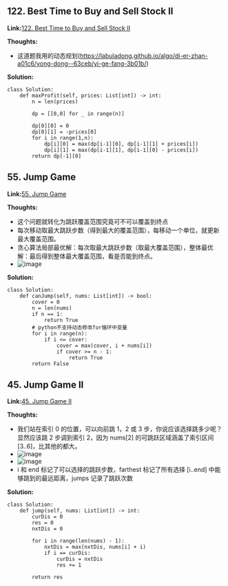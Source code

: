 ## 122. Best Time to Buy and Sell Stock II ##

**Link:**[122. Best Time to Buy and Sell Stock II](https://leetcode.com/problems/best-time-to-buy-and-sell-stock-ii/description/)

**Thoughts:**
  - 这道题我用的动态规划(https://labuladong.github.io/algo/di-er-zhan-a01c6/yong-dong--63ceb/yi-ge-fang-3b01b/)

**Solution:**
```
class Solution:
    def maxProfit(self, prices: List[int]) -> int:
        n = len(prices)

        dp = [[0,0] for _ in range(n)]

        dp[0][0] = 0
        dp[0][1] = -prices[0]
        for i in range(1,n):
            dp[i][0] = max(dp[i-1][0], dp[i-1][1] + prices[i])
            dp[i][1] = max(dp[i-1][1], dp[i-1][0] - prices[i])
        return dp[-1][0]
```

## 55. Jump Game ##

**Link:**[55. Jump Game](https://leetcode.com/problems/jump-game/description/)

**Thoughts:**
  - 这个问题就转化为跳跃覆盖范围究竟可不可以覆盖到终点
  - 每次移动取最大跳跃步数（得到最大的覆盖范围），每移动一个单位，就更新最大覆盖范围。
  - 贪心算法局部最优解：每次取最大跳跃步数（取最大覆盖范围），整体最优解：最后得到整体最大覆盖范围，看是否能到终点。
  - ![image](https://user-images.githubusercontent.com/69004164/211172115-c35b0af1-cc95-4779-b510-d8ecbe883a71.png)

**Solution:**
```
class Solution:
    def canJump(self, nums: List[int]) -> bool:
        cover = 0
        n = len(nums)
        if n == 1: 
            return True
        # python不支持动态修改for循环中变量
        for i in range(n):
            if i <= cover:
                cover = max(cover, i + nums[i])
                if cover >= n - 1:
                    return True
        return False
```

## 45. Jump Game II ##

**Link:**[45. Jump Game II](https://leetcode.com/problems/jump-game-ii/description/)

**Thoughts:**
  - 我们站在索引 0 的位置，可以向前跳 1，2 或 3 步，你说应该选择跳多少呢？显然应该跳 2 步调到索引 2，因为 nums[2] 的可跳跃区域涵盖了索引区间 [3..6]，比其他的都大。
  - ![image](https://user-images.githubusercontent.com/69004164/211172168-8a9c9866-5f38-4818-a350-04d750a2ca05.png)
  - ![image](https://user-images.githubusercontent.com/69004164/211172191-9abf3010-7e8e-46c5-86b7-dd880f96e074.png)
  - i 和 end 标记了可以选择的跳跃步数，farthest 标记了所有选择 [i..end] 中能够跳到的最远距离，jumps 记录了跳跃次数

**Solution:**
```
class Solution:
    def jump(self, nums: List[int]) -> int:
        curDis = 0
        res = 0
        nxtDis = 0

        for i in range(len(nums) - 1):
            nxtDis = max(nxtDis, nums[i] + i)
            if i == curDis:
                curDis = nxtDis
                res += 1
        
        return res
```
